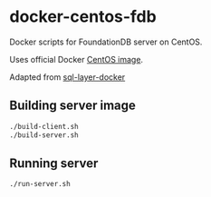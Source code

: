 docker-centos-fdb
=================

Docker scripts for FoundationDB server on CentOS.

Uses official Docker [CentOS image](https://index.docker.io/_/centos/ "Official CentOS image on Docker index").

Adapted from [sql-layer-docker](https://bitbucket.org/mmcm/sql-layer-docker "sql-layer-docker")

## Building server image

```bash
./build-client.sh
./build-server.sh
```

## Running server

```bash
./run-server.sh
```
